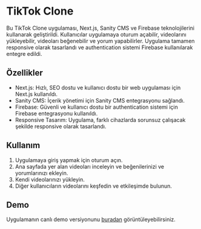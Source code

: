 # TikTok Clone

Bu TikTok Clone uygulaması, Next.js, Sanity CMS ve Firebase teknolojilerini kullanarak geliştirildi. Kullanıcılar uygulamaya oturum açabilir, videolarını yükleyebilir, videoları beğenebilir ve yorum yapabilirler. Uygulama tamamen responsive olarak tasarlandı ve authentication sistemi Firebase kullanılarak entegre edildi.

## Özellikler

- Next.js: Hızlı, SEO dostu ve kullanıcı dostu bir web uygulaması için Next.js kullanıldı.
- Sanity CMS: İçerik yönetimi için Sanity CMS entegrasyonu sağlandı.
- Firebase: Güvenli ve kullanıcı dostu bir authentication sistemi için Firebase entegrasyonu kullanıldı.
- Responsive Tasarım: Uygulama, farklı cihazlarda sorunsuz çalışacak şekilde responsive olarak tasarlandı.

## Kullanım

1. Uygulamaya giriş yapmak için oturum açın.
2. Ana sayfada yer alan videoları inceleyin ve beğenilerinizi ve yorumlarınızı ekleyin.
3. Kendi videolarınızı yükleyin.
4. Diğer kullanıcıların videolarını keşfedin ve etkileşimde bulunun.

## Demo

Uygulamanın canlı demo versiyonunu [buradan](https://my-tiktok-clone.vercel.app) görüntüleyebilirsiniz.


